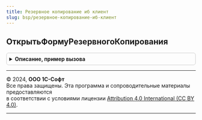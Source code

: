 ```yaml
---
title: Резервное копирование иб клиент
slug: bsp/резервное-копирование-иб-клиент
---
```



## ОткрытьФормуРезервногоКопирования
<details style="margin: 1em 0; padding: 0.5em; border: 1px solid #ccc; border-radius: 6px;">

<summary style="font-weight: bold; cursor: pointer;">Описание, пример вызова</summary>

```bsl

// Открывает форму создания резервной копии.
//
// Параметры:
//    Параметры - Структура - параметры формы создания резервной копии.
//
Процедура ОткрытьФормуРезервногоКопирования(Параметры = Неопределено) Экспорт
```

Пример вызова
```bsl
РезервноеКопированиеИБКлиент.ОткрытьФормуРезервногоКопирования(Параметры);
```
</details>

---

© 2024, **ООО 1С-Софт**  
Все права защищены. Эта программа и сопроводительные материалы предоставляются  
в соответствии с условиями лицензии [Attribution 4.0 International (CC BY 4.0)](https://creativecommons.org/licenses/by/4.0/legalcode).

---
